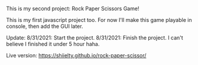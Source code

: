 This is my second project:
Rock Paper Scissors Game!

This is my first javascript project too. For now I'll make this game playable in console, then add the GUI later.

Update:
8/31/2021: Start the project.
8/31/2021: Finish the project. I can't believe I finished it under 5 hour haha.

Live version: https://shiielty.github.io/rock-paper-scissor/
